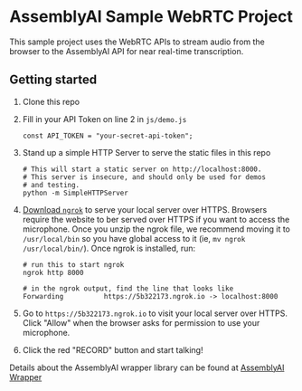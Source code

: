 # AssemblyAI Sample WebRTC Project

This sample project uses the WebRTC APIs to stream audio from the browser to the AssemblyAI API for near real-time transcription.

## Getting started

1. Clone this repo
1. Fill in your API Token on line 2 in `js/demo.js`

    ```
    const API_TOKEN = "your-secret-api-token";
    ```

1. Stand up a simple HTTP Server to serve the static files in this repo

    ```
    # This will start a static server on http://localhost:8000.
    # This server is insecure, and should only be used for demos
    # and testing.
    python -m SimpleHTTPServer
    ```

1. [Download `ngrok`](https://ngrok.com/download) to serve your local server over HTTPS. Browsers require the website to ber served over HTTPS if you want to access the microphone. Once you unzip the ngrok file, we recommend moving it to `/usr/local/bin` so you have global access to it (ie, `mv ngrok /usr/local/bin/`). Once ngrok is installed, run:

    ```
    # run this to start ngrok
    ngrok http 8000

    # in the ngrok output, find the line that looks like
    Forwarding          https://5b322173.ngrok.io -> localhost:8000
    ```

1. Go to `https://5b322173.ngrok.io` to visit your local server over HTTPS. Click "Allow" when the browser asks for permission to use your microphone.

1. Click the red "RECORD" button and start talking!

Details about the AssemblyAI wrapper library can be found at [AssemblyAI Wrapper](https://github.com/AssemblyAI/assemblyai-webrtc-wrapper)